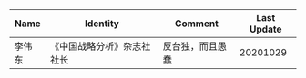 Name | Identity | Comment | Last Update
--- | --- | --- | ---
李伟东 | 《中国战略分析》杂志社社长 | 反台独，而且愚蠢 | 20201029
